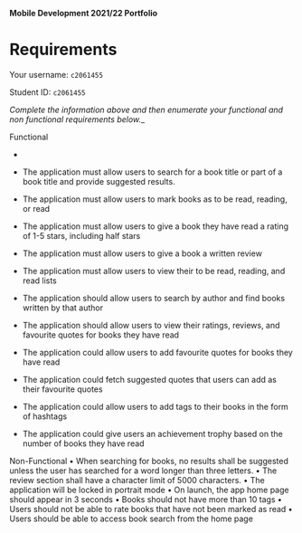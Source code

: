 **Mobile Development 2021/22 Portfolio**
# Requirements

Your username: `c2061455`

Student ID: `c2061455`

_Complete the information above and then enumerate your functional and non functional requirements below.__

Functional

- 

- The application must allow users to search for a book title or part of a book title and provide suggested results.
- The application must allow users to mark books as to be read, reading, or read
- The application must allow users to give a book they have read a rating of 1-5 stars, including half stars
- The application must allow users to give a book a written review
- The application must allow users to view their to be read, reading, and read lists 
- The application should allow users to search by author and find books written by that author
- The application should allow users to view their ratings, reviews, and favourite quotes for books they have read
- The application could allow users to add favourite quotes for books they have read
- The application could fetch suggested quotes that users can add as their favourite quotes
- The application could allow users to add tags to their books in the form of hashtags
- The application could give users an achievement trophy based on the number of books they have read

Non-Functional
•	When searching for books, no results shall be suggested unless the user has searched for a word longer than three letters.
•	The review section shall have a character limit of 5000 characters.
•	The application will be locked in portrait mode
•	On launch, the app home page should appear in 3 seconds
•	Books should not have more than 10 tags
•	Users should not be able to rate books that have not been marked as read
•	Users should be able to access book search from the home page
